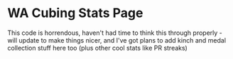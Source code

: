 # WA Cubing Stats Page
This code is horrendous, haven't had time to think this through properly - will update to make things nicer, and I've got plans to add kinch and medal collection stuff here too (plus other cool stats like PR streaks)
